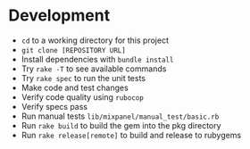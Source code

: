 # Development

- `cd` to a working directory for this project
- `git clone [REPOSITORY URL]`
- Install dependencies with `bundle install`
- Try `rake -T` to see available commands
- Try `rake spec` to run the unit tests
- Make code and test changes
- Verify code quality using `rubocop`
- Verify specs pass
- Run manual tests `lib/mixpanel/manual_test/basic.rb`
- Run `rake build` to build the gem into the pkg directory
- Run `rake release[remote]` to build and release to rubygems
